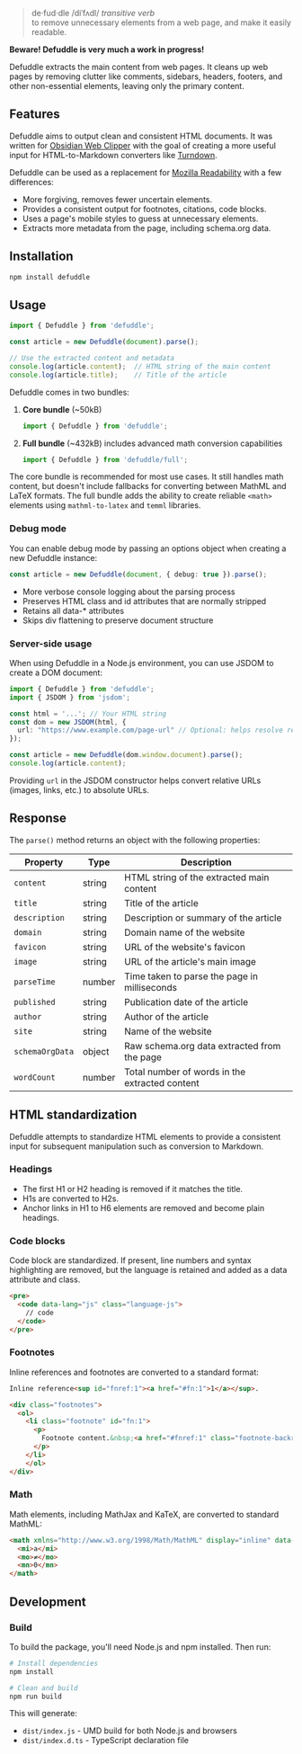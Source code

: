 > de·​fud·dle /diˈfʌdl/ *transitive verb*  
> to remove unnecessary elements from a web page, and make it easily readable.

**Beware! Defuddle is very much a work in progress!**

Defuddle extracts the main content from web pages. It cleans up web pages by removing clutter like comments, sidebars, headers, footers, and other non-essential elements, leaving only the primary content.

## Features

Defuddle aims to output clean and consistent HTML documents. It was written for [Obsidian Web Clipper](https://github.com/obsidianmd/obsidian-clipper) with the goal of creating a more useful input for HTML-to-Markdown converters like [Turndown](https://github.com/mixmark-io/turndown).

Defuddle can be used as a replacement for [Mozilla Readability](https://github.com/mozilla/readability) with a few differences:

- More forgiving, removes fewer uncertain elements.
- Provides a consistent output for footnotes, citations, code blocks.
- Uses a page's mobile styles to guess at unnecessary elements.
- Extracts more metadata from the page, including schema.org data.

## Installation

```bash
npm install defuddle
```

## Usage

```typescript
import { Defuddle } from 'defuddle';

const article = new Defuddle(document).parse();

// Use the extracted content and metadata
console.log(article.content);  // HTML string of the main content
console.log(article.title);    // Title of the article
```

Defuddle comes in two bundles:

1. **Core bundle** (~50kB)
   ```js
   import { Defuddle } from 'defuddle';
   ```
2. **Full bundle** (~432kB) includes advanced math conversion capabilities
   ```js
   import { Defuddle } from 'defuddle/full';
   ```

The core bundle is recommended for most use cases. It still handles math content, but doesn't include fallbacks for converting between MathML and LaTeX formats. The full bundle adds the ability to create reliable `<math>` elements using `mathml-to-latex` and `temml` libraries.

### Debug mode

You can enable debug mode by passing an options object when creating a new Defuddle instance:

```typescript
const article = new Defuddle(document, { debug: true }).parse();
```

- More verbose console logging about the parsing process
- Preserves HTML class and id attributes that are normally stripped
- Retains all data-* attributes
- Skips div flattening to preserve document structure

### Server-side usage

When using Defuddle in a Node.js environment, you can use JSDOM to create a DOM document:

```typescript
import { Defuddle } from 'defuddle';
import { JSDOM } from 'jsdom';

const html = '...'; // Your HTML string
const dom = new JSDOM(html, {
  url: "https://www.example.com/page-url" // Optional: helps resolve relative URLs
});

const article = new Defuddle(dom.window.document).parse();
console.log(article.content);
```

Providing `url` in the JSDOM constructor helps convert relative URLs (images, links, etc.) to absolute URLs.

## Response

The `parse()` method returns an object with the following properties:

| Property | Type | Description |
|----------|------|-------------|
| `content` | string | HTML string of the extracted main content |
| `title` | string | Title of the article |
| `description` | string | Description or summary of the article |
| `domain` | string | Domain name of the website |
| `favicon` | string | URL of the website's favicon |
| `image` | string | URL of the article's main image |
| `parseTime` | number | Time taken to parse the page in milliseconds |
| `published` | string | Publication date of the article |
| `author` | string | Author of the article |
| `site` | string | Name of the website |
| `schemaOrgData` | object | Raw schema.org data extracted from the page |
| `wordCount` | number | Total number of words in the extracted content |

## HTML standardization

Defuddle attempts to standardize HTML elements to provide a consistent input for subsequent manipulation such as conversion to Markdown.

### Headings

- The first H1 or H2 heading is removed if it matches the title.
- H1s are converted to H2s.
- Anchor links in H1 to H6 elements are removed and become plain headings.

### Code blocks

Code block are standardized. If present, line numbers and syntax highlighting are removed, but the language is retained and added as a data attribute and class.

```html
<pre>
  <code data-lang="js" class="language-js">
    // code
  </code>
</pre>
```

### Footnotes

Inline references and footnotes are converted to a standard format:

```html
Inline reference<sup id="fnref:1"><a href="#fn:1">1</a></sup>.

<div class="footnotes">
  <ol>
    <li class="footnote" id="fn:1">
      <p>
        Footnote content.&nbsp;<a href="#fnref:1" class="footnote-backref">↩</a>
      </p>
    </li>
    </ol>
</div>
```

### Math

Math elements, including MathJax and KaTeX, are converted to standard MathML:

```html
<math xmlns="http://www.w3.org/1998/Math/MathML" display="inline" data-latex="a \neq 0">
  <mi>a</mi>
  <mo>≠</mo>
  <mn>0</mn>
</math>
```

## Development

### Build

To build the package, you'll need Node.js and npm installed. Then run:

```bash
# Install dependencies
npm install

# Clean and build
npm run build
```

This will generate:
- `dist/index.js` - UMD build for both Node.js and browsers
- `dist/index.d.ts` - TypeScript declaration file
